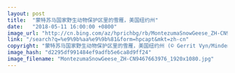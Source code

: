 ```yaml
---
layout: post
title:  "蒙特苏马国家野生动物保护区里的雪雁，美国纽约州"
date:   "2018-05-11 16:00:00 +0800"
image_url: "http://cn.bing.com/az/hprichbg/rb/MontezumaSnowGeese_ZH-CN9467663976_1920x1080.jpg"
link: "/search?q=%e9%9b%aa%e9%9b%81&form=hpcapt&mkt=zh-cn"
copyright: "蒙特苏马国家野生动物保护区里的雪雁，美国纽约州 (© Gerrit Vyn/Minden Pictures)"
image_hash: "d2295df991484ef9adfb5e6ca8d9ff24"
image_filename: "MontezumaSnowGeese_ZH-CN9467663976_1920x1080.jpg"
---
```

